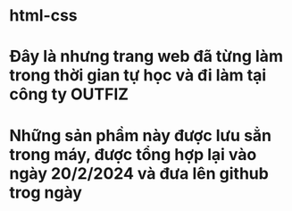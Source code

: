 # html-css
# Đây là nhưng trang web đã từng làm trong thời gian tự học và đi làm tại công ty OUTFIZ
# Những sản phầm này được lưu sẳn trong máy, được tổng hợp lại vào ngày 20/2/2024 và đưa lên github trog ngày